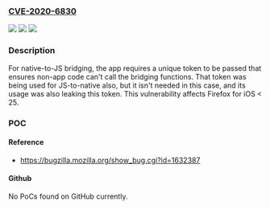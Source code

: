 ### [CVE-2020-6830](https://cve.mitre.org/cgi-bin/cvename.cgi?name=CVE-2020-6830)
![](https://img.shields.io/static/v1?label=Product&message=Firefox%20for%20iOS&color=blue)
![](https://img.shields.io/static/v1?label=Version&message=%3C%2025%20&color=brighgreen)
![](https://img.shields.io/static/v1?label=Vulnerability&message=Native-to-JS%20bridging%20security%20token%20exploit&color=brighgreen)

### Description

For native-to-JS bridging, the app requires a unique token to be passed that ensures non-app code can't call the bridging functions. That token was being used for JS-to-native also, but it isn't needed in this case, and its usage was also leaking this token. This vulnerability affects Firefox for iOS < 25.

### POC

#### Reference
- https://bugzilla.mozilla.org/show_bug.cgi?id=1632387

#### Github
No PoCs found on GitHub currently.

